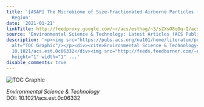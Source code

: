 ```yaml
---
title: '[ASAP] The Microbiome of Size-Fractionated Airborne Particles from the Sahara
  Region'
date: '2021-01-21'
linkTitle: http://feedproxy.google.com/~r/acs/esthag/~3/sZXsO8qOq-Q/acs.est.0c06332
source: 'Environmental Science & Technology: Latest Articles (ACS Publications)'
description: '<p><img src="https://pubs.acs.org/na101/home/literatum/publisher/achs/journals/content/esthag/0/esthag.ahead-of-print/acs.est.0c06332/20210120/images/medium/es0c06332_0006.gif"
  alt="TOC Graphic"/></p><div><cite>Environmental Science & Technology</cite></div><div>DOI:
  10.1021/acs.est.0c06332</div><img src="http://feeds.feedburner.com/~r/acs/esthag/~4/sZXsO8qOq-Q"
  height="1" width="1" ...'
disable_comments: true
---
```

<p><img src="https://pubs.acs.org/na101/home/literatum/publisher/achs/journals/content/esthag/0/esthag.ahead-of-print/acs.est.0c06332/20210120/images/medium/es0c06332_0006.gif" alt="TOC Graphic"/></p><div><cite>Environmental Science & Technology</cite></div><div>DOI: 10.1021/acs.est.0c06332</div><img src="http://feeds.feedburner.com/~r/acs/esthag/~4/sZXsO8qOq-Q" height="1" width="1" ...